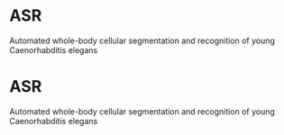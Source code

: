 # ASR
 Automated whole-body cellular segmentation and recognition of young Caenorhabditis elegans
# ASR
 Automated whole-body cellular segmentation and recognition of young Caenorhabditis elegans
